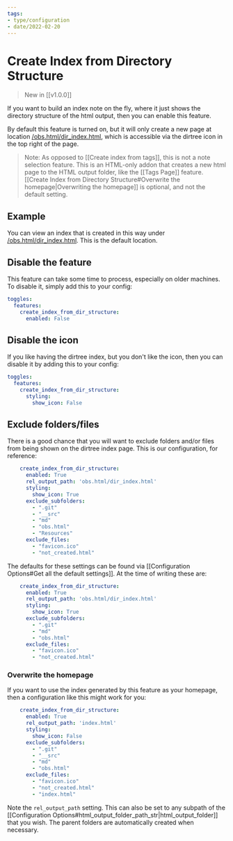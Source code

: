 ```yaml
---
tags:
- type/configuration
- date/2022-02-20
---
```


# Create Index from Directory Structure
> New in [[v1.0.0]]

If you want to build an index note on the fly, where it just shows the directory structure of the html output, then you can enable this feature.

By default this feature is turned on, but it will only create a new page at location [/obs.html/dir_index.html](/obs.html/dir_index.html), which is accessible via the dirtree icon in the top right of the page.

> Note: As opposed to [[Create index from tags]], this is not a note selection feature. This is an HTML-only addon that creates a new html page to the HTML output folder, like the [[Tags Page]] feature. [[Create Index from Directory Structure#Overwrite the homepage|Overwriting the homepage]] is optional, and not the default setting.

## Example
You can view an index that is created in this way under [/obs.html/dir_index.html](/obs.html/dir_index.html). This is the default location. 

## Disable the feature
This feature can take some time to process, especially on older machines. To disable it, simply add this to your config:

``` yaml
toggles:
  features:
    create_index_from_dir_structure:
      enabled: False
```

## Disable the icon
If you like having the dirtree index, but you don't like the icon, then you can disable it by adding this to your config:

``` yaml
toggles:
  features:
    create_index_from_dir_structure:
      styling: 
        show_icon: False
```

## Exclude folders/files
There is a good chance that you will want to exclude folders and/or files from being shown on the dirtree index page. This is our configuration, for reference:

``` yaml 
    create_index_from_dir_structure:
      enabled: True
      rel_output_path: 'obs.html/dir_index.html'
      styling: 
        show_icon: True
      exclude_subfolders:
        - ".git"
        - "__src"
        - "md"
        - "obs.html"
        - "Resources"
      exclude_files:
        - "favicon.ico"
        - "not_created.html"
```

The defaults for these settings can be found via [[Configuration Options#Get all the default settings]]. At the time of writing these are:

```yaml
    create_index_from_dir_structure:
      enabled: True
      rel_output_path: 'obs.html/dir_index.html'
      styling: 
        show_icon: True
      exclude_subfolders:
        - ".git"
        - "md"
        - "obs.html"
      exclude_files:
        - "favicon.ico"
        - "not_created.html"
```

### Overwrite the homepage
If you want to use the index generated by this feature as your homepage, then a configuration like this might work for you:

```yaml
    create_index_from_dir_structure:
      enabled: True
      rel_output_path: 'index.html'
      styling: 
        show_icon: False
      exclude_subfolders:
        - ".git"
        - "__src"
        - "md"
        - "obs.html"
      exclude_files:
        - "favicon.ico"
        - "not_created.html"
        - "index.html"
```

Note the `rel_output_path` setting. This can also be set to any subpath of the [[Configuration Options#html_output_folder_path_str|html_output_folder]] that you wish. The parent folders are automatically created when necessary. 